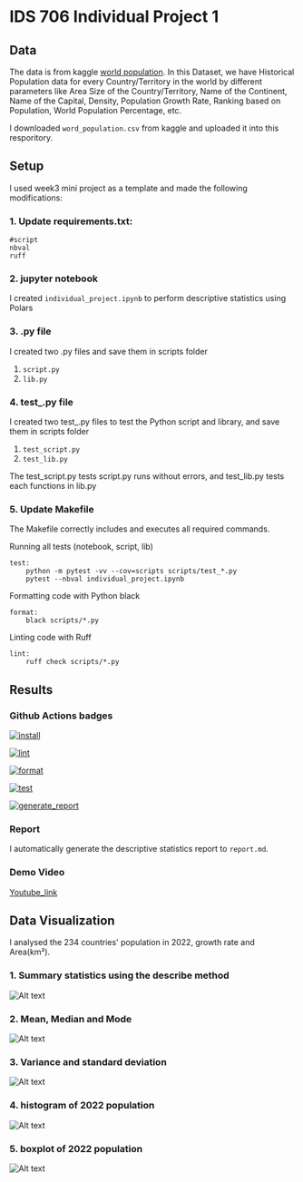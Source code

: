 

# IDS 706 Individual Project 1


## Data

The data is from kaggle [world population](https://www.kaggle.com/datasets/iamsouravbanerjee/world-population-dataset). In this Dataset, we have Historical Population data for every Country/Territory in the world by different parameters like Area Size of the Country/Territory, Name of the Continent, Name of the Capital, Density, Population Growth Rate, Ranking based on Population, World Population Percentage, etc.

I downloaded `word_population.csv` from kaggle and uploaded it into this resporitory.

## Setup

I used week3 mini project as a template and made the following modifications: 

### 1. Update requirements.txt:
```
#script
nbval
ruff
```
### 2. jupyter notebook

I created `individual_project.ipynb` to perform descriptive statistics using Polars

### 3. .py file

I created two .py files and save them in scripts folder

1. `script.py`
2. `lib.py`

### 4. test_.py file

I created two test_.py files to test the Python script and library, and save them in scripts folder

1. `test_script.py`
2. `test_lib.py`

The test_script.py tests script.py runs without errors, and test_lib.py tests each functions in lib.py
 

### 5. Update Makefile

The Makefile correctly includes and executes all required commands.

Running all tests (notebook, script, lib)
```
test:
	python -m pytest -vv --cov=scripts scripts/test_*.py
	pytest --nbval individual_project.ipynb
```

Formatting code with Python black	
```
format:
	black scripts/*.py
```

Linting code with Ruff
```
lint:
	ruff check scripts/*.py
```

## Results

### Github Actions badges

[![install](https://github.com/nogibjj/IDS706-python-Indivisual-Project-1-XS110/actions/workflows/install.yml/badge.svg)](https://github.com/nogibjj/IDS706-python-Indivisual-Project-1-XS110/actions/workflows/install.yml)

[![lint](https://github.com/nogibjj/IDS706-python-Indivisual-Project-1-XS110/actions/workflows/lint.yml/badge.svg)](https://github.com/nogibjj/IDS706-python-Indivisual-Project-1-XS110/actions/workflows/lint.yml)

[![format](https://github.com/nogibjj/IDS706-python-Indivisual-Project-1-XS110/actions/workflows/format.yml/badge.svg)](https://github.com/nogibjj/IDS706-python-Indivisual-Project-1-XS110/actions/workflows/format.yml)

[![test](https://github.com/nogibjj/IDS706-python-Indivisual-Project-1-XS110/actions/workflows/test.yml/badge.svg)](https://github.com/nogibjj/IDS706-python-Indivisual-Project-1-XS110/actions/workflows/test.yml)

[![generate_report](https://github.com/nogibjj/IDS706-python-Indivisual-Project-1-XS110/actions/workflows/generate_report.yml/badge.svg)](https://github.com/nogibjj/IDS706-python-Indivisual-Project-1-XS110/actions/workflows/generate_report.yml)

### Report

I automatically generate the descriptive statistics report to `report.md`. 

### Demo Video

[Youtube_link](https://www.youtube.com/watch?v=W1kOfEQHqbU)

## Data Visualization

I analysed the 234 countries' population in 2022, growth rate and Area(km²).

### 1. Summary statistics using the describe method

![Alt text](/image/image1.png)

### 2. Mean, Median and Mode

![Alt text](/image/image2.png)

### 3. Variance and standard deviation

![Alt text](/image/image3.png)

### 4. histogram of 2022 population

![Alt text](/image/population_histogram.png)

### 5. boxplot of 2022 population

![Alt text](/image/population_boxplot.png)